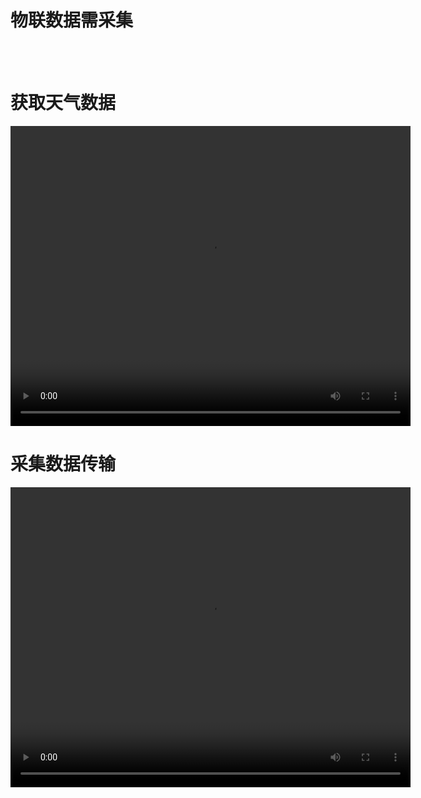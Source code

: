 # 物联数据需采集
<br/>
<br/>

# 获取天气数据
<video width="640" height="480" controls>
  <source src="https://cloud.leihoorobot.com/w/assets/video/第四单元ok/物联数据需采集.mp4" type="video/mp4">
  Your browser does not support the video tag.
</video>

# 采集数据传输
<video width="640" height="480" controls>
  <source src="https://cloud.leihoorobot.com/w/assets/video/第四单元ok/采集数据传输.mp4" type="video/mp4">
  Your browser does not support the video tag.
</video>